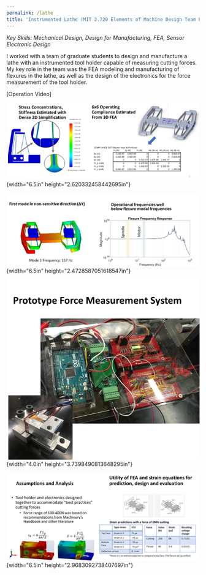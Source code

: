```yaml
---
permalink: /lathe
title: 'Instrumented Lathe (MIT 2.720 Elements of Machine Design Team Project)'
---
```


*Key Skills: Mechanical Design, Design for Manufacturing, FEA, Sensor
Electronic Design*

I worked with a team of graduate students to design and manufacture a
lathe with an instrumented tool holder capable of measuring cutting
forces. My key role in the team was the FEA modeling and manufacturing
of flexures in the lathe, as well as the design of the electronics for
the force measurement of the tool holder.

\[Operation Video\]

![](./media/Lathe/image1.png){width="6.5in"
height="2.620332458442695in"}

![](./media/Lathe/image2.png){width="6.5in"
height="2.4728587051618547in"}

![](./media/Lathe/image3.png){width="4.0in"
height="3.7398490813648295in"}

![](./media/Lathe/image4.png){width="6.5in"
height="2.9683092738407697in"}
